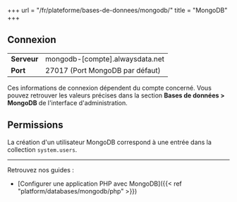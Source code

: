 +++
url = "/fr/plateforme/bases-de-donnees/mongodb/"
title = "MongoDB"
+++

## Connexion

| | |
|-------------------|-----------------------------------|
| **Serveur**       | mongodb-[compte].alwaysdata.net   |
| **Port**          | 27017 (Port MongoDB par défaut)   |

Ces informations de connexion dépendent du compte concerné. Vous pouvez retrouver les valeurs précises dans la section **Bases de données > MongoDB** de l'interface d'administration.

## Permissions

La création d'un utilisateur MongoDB correspond à une entrée dans la collection `system.users`.

---

Retrouvez nos guides :

* [Configurer une application PHP avec MongoDB]({{< ref "platform/databases/mongodb/php" >}})
